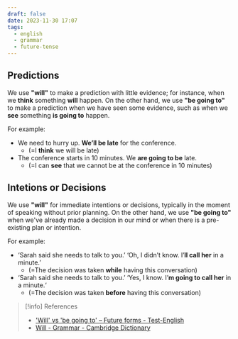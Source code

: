 ```yaml
---
draft: false
date: 2023-11-30 17:07
tags:
  - english
  - grammar
  - future-tense
---
```


## Predictions
We use **"will"** to make a prediction with little evidence; for instance, when we **think** something **will** happen. On the other hand, we use **"be going to"** to make a prediction when we have seen some evidence, such as when we **see** something **is going to** happen.

For example:
- We need to hurry up. **We’ll be late** for the conference. 
	- (=I **think** we will be late)
- The conference starts in 10 minutes. We **are going to be** late. 
	- (=I can **see** that we cannot be at the conference in 10 minutes)

## Intetions or Decisions
We use **"will"** for immediate intentions or decisions, typically in the moment of speaking without prior planning. On the other hand, we use **"be going to"** when we've already made a decision in our mind or when there is a pre-existing plan or intention.

For example:
- ‘Sarah said she needs to talk to you.’ ‘Oh, I didn’t know. I’**ll call her** in a minute.’
	- (=The decision was taken **while** having this conversation)
- ‘Sarah said she needs to talk to you.’ ‘Yes, I know. I’**m going to call her** in a minute.‘
	- (=The decision was taken **before** having this conversation)

> [!info] References
> - ['Will' vs 'be going to' – Future forms - Test-English](https://test-english.com/grammar-points/a2/will-vs-be-going-to/)
> - [Will - Grammar - Cambridge Dictionary](https://dictionary.cambridge.org/grammar/british-grammar/will)

